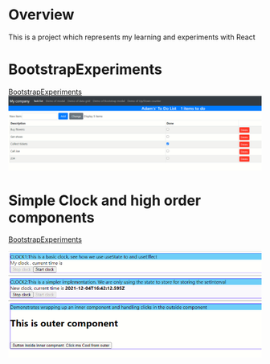 # Overview
This is a project which represents my learning and experiments with React


# BootstrapExperiments
[BootstrapExperiments](/BootStrapExperiments)
![Bootstrap experiments!](images/bootstrapexperiments.png "Bootstrap experiments")


# Simple Clock and high order components

[BootstrapExperiments](/simple-clock-high-order)

![Simple clock!](images/simple_clock.png "Bootstrap experiments")

